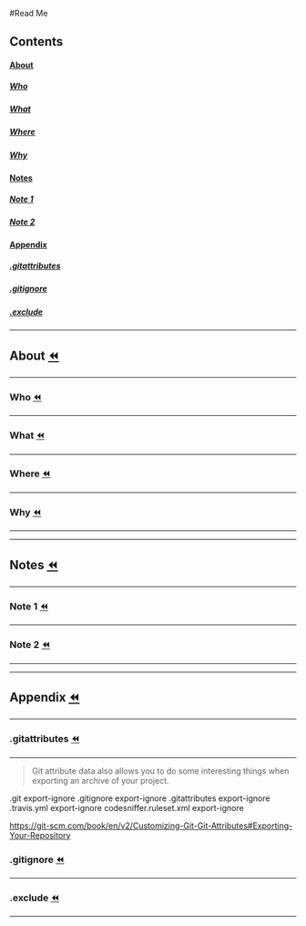 #Read Me

## Contents
#### [About](https://github.com/otherness-space/decode-child#about-rewind)
##### [Who](https://github.com/otherness-space/decode-child#who-rewind)
##### [What](https://github.com/otherness-space/decode-child#what-rewind)
##### [Where](https://github.com/otherness-space/decode-child#where-rewind)
##### [Why](https://github.com/otherness-space/decode-child#why-rewind)
#### [Notes](https://github.com/otherness-space/decode-child#notes-rewind)
##### [Note 1](https://github.com/otherness-space/decode-child#note-1-rewind)
##### [Note 2](https://github.com/otherness-space/decode-child#note-2-rewind)
#### [Appendix](https://github.com/otherness-space/decode-child#appendix-rewind)
##### [.gitattributes](https://github.com/otherness-space/decode-child#gitattributes-rewind)
##### [.gitignore](https://github.com/otherness-space/decode-child#gitignore-rewind)
##### [.exclude](https://github.com/otherness-space/decode-child#exclude-rewind)
________________________________________________________________________________
## About [:rewind:](https://github.com/otherness-space/decode-child#read-me)
--------------------------------------------------------------------------------
### Who [:rewind:](https://github.com/otherness-space/decode-child#read-me)
--------------------------------------------------------------------------------

### What [:rewind:](https://github.com/otherness-space/decode-child#read-me)
--------------------------------------------------------------------------------

### Where [:rewind:](https://github.com/otherness-space/decode-child#read-me)
--------------------------------------------------------------------------------

### Why [:rewind:](https://github.com/otherness-space/decode-child#read-me)
--------------------------------------------------------------------------------

________________________________________________________________________________
## Notes [:rewind:](https://github.com/otherness-space/decode-child#read-me)
--------------------------------------------------------------------------------
### Note 1 [:rewind:](https://github.com/otherness-space/decode-child#read-me)
--------------------------------------------------------------------------------

### Note 2 [:rewind:](https://github.com/otherness-space/decode-child#read-me)
--------------------------------------------------------------------------------
________________________________________________________________________________
## Appendix [:rewind:](https://github.com/otherness-space/decode-child#read-me)
--------------------------------------------------------------------------------
### .gitattributes [:rewind:](https://github.com/otherness-space/decode-child#read-me)
--------------------------------------------------------------------------------
> Git attribute data also allows you to do some interesting things when exporting an archive of your project.

.git                    export-ignore
.gitignore              export-ignore
.gitattributes          export-ignore
.travis.yml             export-ignore
codesniffer.ruleset.xml export-ignore

https://git-scm.com/book/en/v2/Customizing-Git-Git-Attributes#Exporting-Your-Repository

### .gitignore [:rewind:](https://github.com/otherness-space/decode-child#read-me)
--------------------------------------------------------------------------------

### .exclude [:rewind:](https://github.com/otherness-space/decode-child#read-me)
--------------------------------------------------------------------------------
